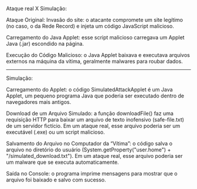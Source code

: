 Ataque real X Simulação:

Ataque Original:
Invasão do site: o atacante compromete um site legítimo (no caso, o da Rede Record) e injeta um código JavaScript malicioso.

Carregamento do Java Applet: esse script malicioso carregava um Applet Java (.jar) escondido na página.

Execução do Código Malicioso: o Java Applet baixava e executava arquivos externos na máquina da vítima, geralmente malwares para roubar dados.

_______________________________________________________________________________________________________

Simulação:

Carregamento do Applet: o código SimulatedAttackApplet é um Java Applet, um pequeno programa Java que poderia ser executado dentro de navegadores mais antigos.

Download de um Arquivo Simulado: a função downloadFile() faz uma requisição HTTP para baixar um arquivo de texto inofensivo (safe-file.txt) de um servidor fictício.
Em um ataque real, esse arquivo poderia ser um executável (.exe) ou um script malicioso.

Salvamento do Arquivo no Computador da “Vítima”: o código salva o arquivo no diretório do usuário (System.getProperty("user.home") + "/simulated_download.txt").
Em um ataque real, esse arquivo poderia ser um malware que se executa automaticamente.

Saída no Console: o programa imprime mensagens para mostrar que o arquivo foi baixado e salvo com sucesso.
